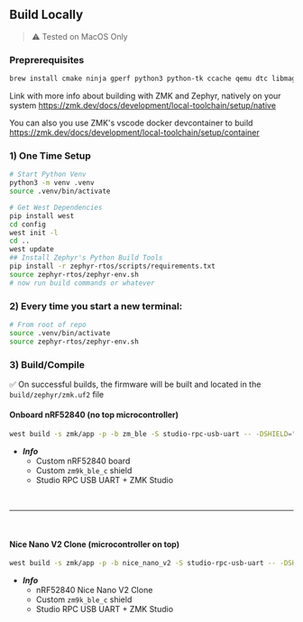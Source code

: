 ## Build Locally
> ⚠️ Tested on MacOS Only

### Preprerequisites
```bash
brew install cmake ninja gperf python3 python-tk ccache qemu dtc libmagic wget openocd
```

Link with more info about building with ZMK and Zephyr, natively on your system
https://zmk.dev/docs/development/local-toolchain/setup/native

You can also you use ZMK's vscode docker devcontainer to build
https://zmk.dev/docs/development/local-toolchain/setup/container

### 1) One Time Setup
```bash
# Start Python Venv
python3 -m venv .venv
source .venv/bin/activate

# Get West Dependencies
pip install west
cd config
west init -l
cd ..
west update
## Install Zephyr's Python Build Tools
pip install -r zephyr-rtos/scripts/requirements.txt
source zephyr-rtos/zephyr-env.sh
# now run build commands or whatever
```


### 2) Every time you start a new terminal:
```bash
# From root of repo
source .venv/bin/activate
source zephyr-rtos/zephyr-env.sh
```


### 3) Build/Compile

✅ On successful builds, the firmware will be built and located in the `build/zephyr/zmk.uf2` file

#### Onboard nRF52840 (no top microcontroller)
```bash
west build -s zmk/app -p -b zm_ble -S studio-rpc-usb-uart -- -DSHIELD="zm9k_ble_c" -DZMK_EXTRA_MODULES=${PWD} -DCONFIG_ZMK_STUDIO=y
```
- ***Info***
  - Custom nRF52840 board
  - Custom `zm9k_ble_c` shield
  - Studio RPC USB UART + ZMK Studio

<br>

---
<br>

#### Nice Nano V2 Clone (microcontroller on top)
```bash
west build -s zmk/app -p -b nice_nano_v2 -S studio-rpc-usb-uart -- -DSHIELD="zm9k_c" -DZMK_EXTRA_MODULES=${PWD} -DCONFIG_ZMK_STUDIO=y
```
- ***Info***
  - nRF52840 Nice Nano V2 Clone
  - Custom `zm9k_ble_c` shield
  - Studio RPC USB UART + ZMK Studio

